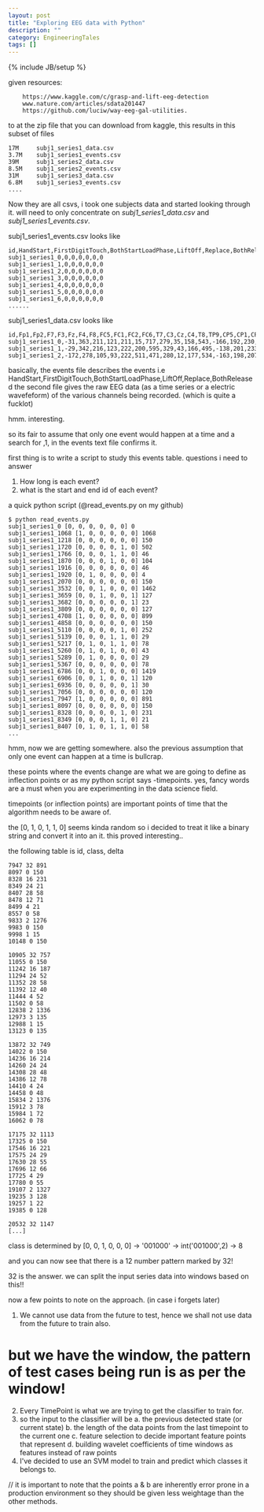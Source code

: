 ```yaml
---
layout: post
title: "Exploring EEG data with Python"
description: ""
category: EngineeringTales
tags: []
---
```

{% include JB/setup %}


given resources:

```
    https://www.kaggle.com/c/grasp-and-lift-eeg-detection
    www.nature.com/articles/sdata201447
    https://github.com/luciw/way-eeg-gal-utilities.
```

to at the zip file that you can download from kaggle,
this results in this subset of files

```
17M     subj1_series1_data.csv
3.7M    subj1_series1_events.csv
39M     subj1_series2_data.csv
8.5M    subj1_series2_events.csv
31M     subj1_series3_data.csv
6.8M    subj1_series3_events.csv
....
```

Now they are all csvs, i took one subjects data and started looking through it.
will need to only concentrate on *subj1_series1_data.csv* and *subj1_series1_events.csv*.

subj1_series1_events.csv looks like

```
id,HandStart,FirstDigitTouch,BothStartLoadPhase,LiftOff,Replace,BothReleased
subj1_series1_0,0,0,0,0,0,0
subj1_series1_1,0,0,0,0,0,0
subj1_series1_2,0,0,0,0,0,0
subj1_series1_3,0,0,0,0,0,0
subj1_series1_4,0,0,0,0,0,0
subj1_series1_5,0,0,0,0,0,0
subj1_series1_6,0,0,0,0,0,0
......
```

subj1_series1_data.csv looks like

```
id,Fp1,Fp2,F7,F3,Fz,F4,F8,FC5,FC1,FC2,FC6,T7,C3,Cz,C4,T8,TP9,CP5,CP1,CP2,CP6,TP10,P7,P3,Pz,P4,P8,PO9,O1,Oz,O2,PO10
subj1_series1_0,-31,363,211,121,211,15,717,279,35,158,543,-166,192,230,573,860,128,59,272,473,325,379,536,348,383,105,607,289,459,173,120,704
subj1_series1_1,-29,342,216,123,222,200,595,329,43,166,495,-138,201,233,554,846,185,47,269,455,307,368,529,327,369,78,613,248,409,141,83,737
subj1_series1_2,-172,278,105,93,222,511,471,280,12,177,534,-163,198,207,542,768,145,52,250,452,273,273,511,319,355,66,606,320,440,141,62,677
```

basically, the events file describes the events i.e HandStart,FirstDigitTouch,BothStartLoadPhase,LiftOff,Replace,BothReleased
the second file gives the raw EEG data (as a time series or a electric wavefeform) of the various channels being recorded. (which is quite a fucklot)

hmm. interesting.

so its fair to assume that only one event would happen at a time and a search for ,1, in the events text file confirms it.

first thing is to write a script to study this events table.
questions i need to answer

1. How long is each event?
2. what is the start and end id of each event?


a quick python script (@read_events.py on my github)

```
$ python read_events.py                                                                                            
subj1_series1_0 [0, 0, 0, 0, 0, 0] 0
subj1_series1_1068 [1, 0, 0, 0, 0, 0] 1068
subj1_series1_1218 [0, 0, 0, 0, 0, 0] 150
subj1_series1_1720 [0, 0, 0, 0, 1, 0] 502
subj1_series1_1766 [0, 0, 0, 1, 1, 0] 46
subj1_series1_1870 [0, 0, 0, 1, 0, 0] 104
subj1_series1_1916 [0, 0, 0, 0, 0, 0] 46
subj1_series1_1920 [0, 1, 0, 0, 0, 0] 4
subj1_series1_2070 [0, 0, 0, 0, 0, 0] 150
subj1_series1_3532 [0, 0, 1, 0, 0, 0] 1462
subj1_series1_3659 [0, 0, 1, 0, 0, 1] 127
subj1_series1_3682 [0, 0, 0, 0, 0, 1] 23
subj1_series1_3809 [0, 0, 0, 0, 0, 0] 127
subj1_series1_4708 [1, 0, 0, 0, 0, 0] 899
subj1_series1_4858 [0, 0, 0, 0, 0, 0] 150
subj1_series1_5110 [0, 0, 0, 0, 1, 0] 252
subj1_series1_5139 [0, 0, 0, 1, 1, 0] 29
subj1_series1_5217 [0, 1, 0, 1, 1, 0] 78
subj1_series1_5260 [0, 1, 0, 1, 0, 0] 43
subj1_series1_5289 [0, 1, 0, 0, 0, 0] 29
subj1_series1_5367 [0, 0, 0, 0, 0, 0] 78
subj1_series1_6786 [0, 0, 1, 0, 0, 0] 1419
subj1_series1_6906 [0, 0, 1, 0, 0, 1] 120
subj1_series1_6936 [0, 0, 0, 0, 0, 1] 30
subj1_series1_7056 [0, 0, 0, 0, 0, 0] 120
subj1_series1_7947 [1, 0, 0, 0, 0, 0] 891
subj1_series1_8097 [0, 0, 0, 0, 0, 0] 150
subj1_series1_8328 [0, 0, 0, 0, 1, 0] 231
subj1_series1_8349 [0, 0, 0, 1, 1, 0] 21
subj1_series1_8407 [0, 1, 0, 1, 1, 0] 58
...
```

hmm, now we are getting somewhere.
also the previous assumption that only one event can happen at a time is bullcrap.

these points where the events change are what we are going to define as inflection points or as my python script says -timepoints. yes, fancy words are a must when you are experimenting in the data science field.

timepoints (or inflection points) are important points of time that the algorithm needs to be aware of.

the [0, 1, 0, 1, 1, 0] seems kinda random so i decided to treat it like a binary string and convert it into an it.
this proved interesting..

the following table is id, class, delta

```
7947 32 891
8097 0 150
8328 16 231
8349 24 21
8407 28 58
8478 12 71
8499 4 21
8557 0 58
9833 2 1276
9983 0 150
9998 1 15
10148 0 150

10905 32 757
11055 0 150
11242 16 187
11294 24 52
11352 28 58
11392 12 40
11444 4 52
11502 0 58
12838 2 1336
12973 3 135
12988 1 15
13123 0 135

13872 32 749
14022 0 150
14236 16 214
14260 24 24
14308 28 48
14386 12 78
14410 4 24
14458 0 48
15834 2 1376
15912 3 78
15984 1 72
16062 0 78

17175 32 1113
17325 0 150
17546 16 221
17575 24 29
17630 28 55
17696 12 66
17725 4 29
17780 0 55
19107 2 1327
19235 3 128
19257 1 22
19385 0 128

20532 32 1147
[...]
```

class is determined by [0, 0, 1, 0, 0, 0] -> '001000' -> int('001000',2) -> 8

and you can now see that there is a 12 number pattern marked by 32!

32 is the answer. we can split the input series data into windows based on this!!

now a few points to note on the approach. (in case i forgets later)

1. We cannot use data from the future to test, hence we shall not use data from the future to train also. 
# but we have the window, the pattern of test cases being run is as per the window!
2. Every TimePoint is what we are trying to get the classifier to train for.
3. so the input to the classifier will be
    a. the previous detected state (or current state)
    b. the length of the data points from the last timepoint to the current one
    c. feature selection to decide important feature points that represent 
    d. building wavelet coefficients of time windows as features instead of raw points
4. I've decided to use an SVM model to train and predict which classes it belongs to.

// it is important to note that the points a & b are inherently error prone in a production environment so they should be given less weightage than the other methods.
